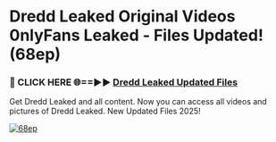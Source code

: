 # Dredd Leaked Original Videos 0nlyFans Leaked - Files Updated! (68ep)

<h3>🔴 CLICK HERE 🌐==►► <a href="https://tinyurl.com/ehrbuxhb" rel="nofollow">Dredd Leaked Updated Files</a></h3>

Get Dredd Leaked and all content. Now you can access all videos and pictures of Dredd Leaked. New Updated Files 2025!

[![68ep](https://i.imgur.com/lVYEuWS.gif)](https://tinyurl.com/ehrbuxhb)
